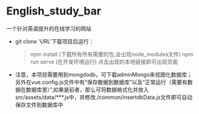# English_study_bar
一个针对英语提升的在线学习的网站

* git clone 'URL'下载项目后运行：
    > npm install (下载所有所有需要的包,会出现node_modules文件)
    > npm run serve (在开发环境运行)
    > 点击出现的本地链接即可出现页面

* 注意，本项目需要用到mongdodb，可下载adminMongo来视图化数据库；另外在vue.config.js文件中有“保存数据到数据库”以及“正常运行（需要有数据在数据库里）”,如果是前者，那么可将数据格式化并放入src/assets/data/***.js中，并修改./common/insertdbData.js文件即可自动保存文件到数据库中
